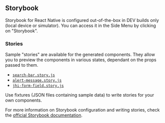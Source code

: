 ## Storybook

Storybook for React Native is configured out-of-the-box in DEV builds only (local device or simulator). You can access it in the Side Menu by clicking on "Storybook".

### Stories

Sample "stories" are available for the generated components. They allow you to preview the components in various states, dependant on the props passed to them.

- [`search-bar.story.js`](https://github.com/ruddell/generator-jhipster-react-native/blob/main/generators/app/templates/app/shared/components/search-bar/search-bar.story.js.ejs)
- [`alert-message.story.js`](https://github.com/ruddell/generator-jhipster-react-native/blob/main/generators/app/templates/app/shared/components/alert-message/alert-message.story.js.ejs)
- [`jhi-form-field.story.js`](https://github.com/ruddell/generator-jhipster-react-native/blob/main/generators/app/templates/app/shared/components/alert-message/alert-message.story.js.ejs)

Use fixtures (JSON files containing sample data) to write stories for your own components.

For more information on Storybook configuration and writing stories, check the [official Storybook documentation](https://storybook.js.org/docs/guides/guide-react-native/).
